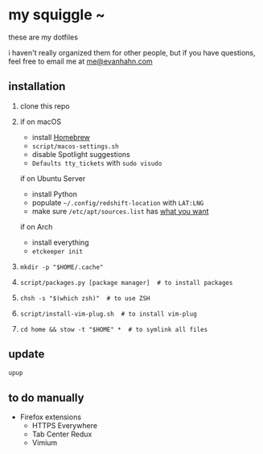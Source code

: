 my squiggle ~
=============

these are my dotfiles

i haven't really organized them for other people, but if you have questions, feel free to email me at <me@evanhahn.com>

installation
------------

1. clone this repo
1. if on macOS
   - install [Homebrew](http://brew.sh/)
   - `script/macos-settings.sh`
   - disable Spotlight suggestions
   - `Defaults tty_tickets` with `sudo visudo`

   if on Ubuntu Server
   - install Python
   - populate `~/.config/redshift-location` with `LAT:LNG`
   - make sure `/etc/apt/sources.list` has [what you want](https://help.ubuntu.com/lts/serverguide/configuration.html)

   if on Arch
   - install everything
   - `etckeeper init`
1. `mkdir -p "$HOME/.cache"`
1. `script/packages.py [package manager]  # to install packages`
1. `chsh -s "$(which zsh)"  # to use ZSH`
1. `script/install-vim-plug.sh  # to install vim-plug`
1. `cd home && stow -t "$HOME" *  # to symlink all files`

update
------

```sh
upup
```

to do manually
--------------

- Firefox extensions
  - HTTPS Everywhere
  - Tab Center Redux
  - Vimium
